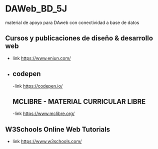 # DAWeb_BD_5J
material de apoyo para DAweb con conectividad a base de datos

## Cursos y publicaciones de diseño & desarrollo web
- link https://www.eniun.com/
- 
  ## codepen
  -link https://codepen.io/
  
  ## MCLIBRE - MATERIAL CURRICULAR LIBRE
  -link https://www.mclibre.org/
  
## W3Schools Online Web Tutorials
- link https://www.w3schools.com/
